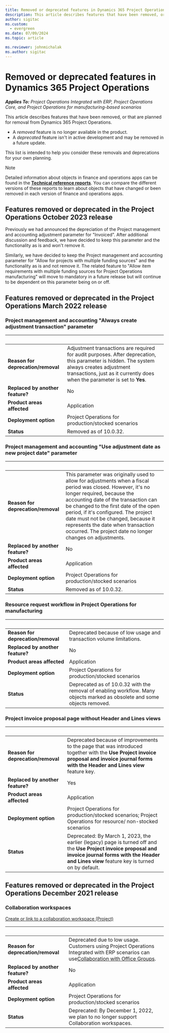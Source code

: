 ```yaml
---
title: Removed or deprecated features in Dynamics 365 Project Operations
description: This article describes features that have been removed, or that are planned for removal from Dynamics 365 Project Operations.
author: sigitac
ms.custom:
  - evergreen
ms.date: 07/09/2024
ms.topic: article

ms.reviewer: johnmichalak
ms.author: sigitac
---
```


# Removed or deprecated features in Dynamics 365 Project Operations

_**Applies To:** Project Operations Integrated with ERP, Project Operations Core, and Project Operations for manufacturing-based scenarios_

This article describes features that have been removed, or that are planned for removal from Dynamics 365 Project Operations.

- A *removed* feature is no longer available in the product.
- A *deprecated* feature isn't in active development and may be removed in a future update.

This list is intended to help you consider these removals and deprecations for your own planning.

> [!NOTE]
> Detailed information about objects in finance and operations apps can be found in the [**Technical reference reports**](/dynamics/s-e/global/axtechrefrep_61). You can compare the different versions of these reports to learn about objects that have changed or been removed in each version of finance and operations apps.

## Features removed or deprecated in the Project Operations October 2023 release

Previously we had announced the depreciation of the Project management and accounting adjustment parameter for "Invoiced". After additional discussion and feedback, we have decided to keep this parameter and the functionality as is and won't remove it.

Similarly, we have decided to keep the Project management and accounting parameter for "Allow for projects with multiple funding sources" and the functionality as is and not remove it. The related feature to "Allow item requirements with multiple funding sources for Project Operations manufacturing" will move to mandatory in a future release but will continue to be dependent on this parameter being on or off.

## Features removed or deprecated in the Project Operations March 2022 release

### Project management and accounting "Always create adjustment transaction" parameter

| &nbsp; | &nbsp; |
|--------|--------|
| **Reason for deprecation/removal** | Adjustment transactions are required for audit purposes. After deprecation, this parameter is hidden. The system always creates adjustment transactions, just as it currently does when the parameter is set to **Yes**. |
| **Replaced by another feature?** | No |
| **Product areas affected** | Application |
| **Deployment option** | Project Operations for production/stocked scenarios |
| **Status** | Removed as of 10.0.32.|

### Project management and accounting "Use adjustment date as new project date" parameter

| &nbsp; | &nbsp; |
|--------|--------|
| **Reason for deprecation/removal** | This parameter was originally used to allow for adjustments when a fiscal period was closed. However, it's no longer required, because the accounting date of the transaction can be changed to the first date of the open period, if it's configured. The project date must not be changed, because it represents the date when transaction occurred. The project date no longer changes on adjustments. |
| **Replaced by another feature?** | No |
| **Product areas affected** | Application |
| **Deployment option** | Project Operations for production/stocked scenarios |
| **Status** | Removed as of 10.0.32.

### Resource request workflow in Project Operations for manufacturing

| &nbsp; | &nbsp; |
|--------|--------|
| **Reason for deprecation/removal** | Deprecated because of low usage and transaction volume limitations. |
| **Replaced by another feature?** | No |
| **Product areas affected** | Application |
| **Deployment option** | Project Operations for production/stocked scenarios |
| **Status** | Deprecated as of 10.0.32 with the removal of enabling  workflow. Many objects marked as obsolete and some objects removed. |

### Project invoice proposal page without Header and Lines views

| &nbsp; | &nbsp; |
|--------|--------|
| **Reason for deprecation/removal** | Deprecated because of improvements to the page that was introduced together with the **Use Project invoice proposal and invoice journal forms with the Header and Lines view** feature key. |
| **Replaced by another feature?** | Yes |
| **Product areas affected** | Application |
| **Deployment option** | Project Operations for production/stocked scenarios; Project Operations for resource/ non-stocked scenarios |
| **Status** | Deprecated: By March 1, 2023, the earlier (legacy) page is turned off and the **Use Project invoice proposal and invoice journal forms with the Header and Lines view** feature key is turned on by default. |

## Features removed or deprecated in the Project Operations December 2021 release

### Collaboration workspaces

[Create or link to a collaboration workspace (Project)](/dynamicsax-2012/appuser-itpro/create-or-link-to-a-collaboration-workspace-project)

| &nbsp; | &nbsp; |
|--------|--------|
| **Reason for deprecation/removal** | Deprecated due to low usage. Customers using Project Operations Integrated with ERP scenarios can use[Collaboration with Office Groups](../project-management/collaboration-groups.md). |
| **Replaced by another feature?** | No |
| **Product areas affected** | Application  |
| **Deployment option** | Project Operations for production/stocked scenarios |
| **Status** | Deprecated: By December 1, 2022, we plan to no longer support Collaboration workspaces. |
